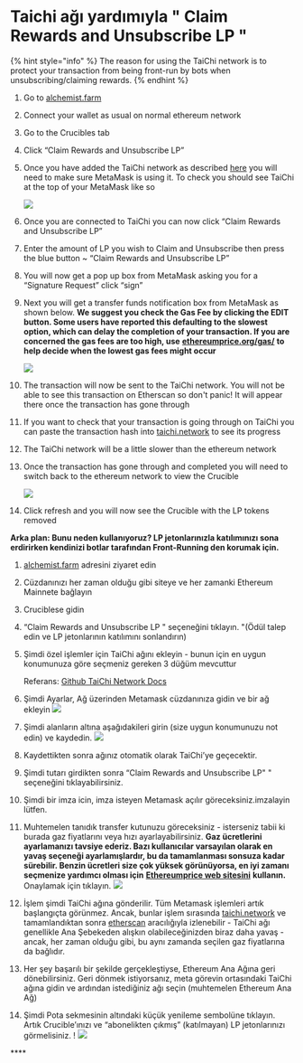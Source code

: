 # Taichi ağı yardımıyla " Claim Rewards and Unsubscribe LP "

{% hint style="info" %}
The reason for using the TaiChi network is to protect your transaction from being front-run by bots when unsubscribing/claiming rewards.
{% endhint %}

1. Go to [alchemist.farm](https://alchemist.farm)
2. Connect your wallet as usual on normal ethereum network
3. Go to the Crucibles tab
4. Click “Claim Rewards and Unsubscribe LP” 
5. Once you have added the TaiChi network as described [here](https://github.com/Taichi-Network/docs/blob/master/sendPriveteTx_tutorial.md) you will need to make sure MetaMask is using it. To check you should see TaiChi at the top of your MetaMask like so

   ![](https://i.imgur.com/kszVVbq.png)

6. Once you are connected to TaiChi you can now click “Claim Rewards and Unsubscribe LP”
7. Enter the amount of LP you wish to Claim and Unsubscribe then press the blue button ~ “Claim Rewards and Unsubscribe LP”
8. You will now get a pop up box from MetaMask asking you for a “Signature Request” click “sign”
9. Next you will get a transfer funds notification box from MetaMask as shown below. **We suggest you check the Gas Fee by clicking the EDIT button.  Some users have reported this defaulting to the slowest option, which can delay the completion of your transaction. If you are concerned the gas fees are too high, use** [**ethereumprice.org/gas/**](https://ethereumprice.org/gas/) **to help decide when the lowest gas fees might occur**

   ![](https://i.imgur.com/FKnztJS.png)

10. The transaction will now be sent to the TaiChi network. You will not be able to see this transaction on Etherscan so don't panic! It will appear there once the transaction has gone through
11. If you want to check that your transaction is going through on TaiChi you can paste the transaction hash into [taichi.network](https://taichi.network/) to see its progress
12. The TaiChi network will be a little slower than the ethereum network
13. Once the transaction has gone through and completed you will need to switch back to the ethereum network to view the Crucible

    ![](https://i.imgur.com/fcPY6Zp.png) 

14. Click refresh and you will now see the Crucible with the LP tokens removed



**Arka plan: Bunu neden kullanıyoruz? LP jetonlarınızla katılımınızı sona erdirirken kendinizi botlar tarafından Front-Running den korumak için.**

1. [alchemist.farm](https://alchemist.farm/) adresini ziyaret edin
2. Cüzdanınızı her zaman olduğu gibi siteye ve her zamanki Ethereum Mainnete bağlayın
3. Cruciblese gidin
4. “Claim Rewards and Unsubscribe LP " seçeneğini tıklayın. "\(Ödül talep edin ve LP jetonlarının katılımını sonlandırın\)
5. Şimdi özel işlemler için TaiChi ağını ekleyin - bunun için en uygun konumunuza göre seçmeniz gereken 3 düğüm mevcuttur

   Referans: [Github TaiChi Network Docs](https://github.com/Taichi-Network/docs/blob/master/sendPriveteTx_tutorial.md)

6. Şimdi Ayarlar, Ağ üzerinden Metamask cüzdanınıza gidin ve bir ağ ekleyin ![](https://i.imgur.com/JUe8Viw.png)
7. Şimdi alanların altına aşağıdakileri girin \(size uygun konumunuzu not edin\) ve kaydedin. ![](https://i.imgur.com/jd4dkPO.png)
8. Kaydettikten sonra ağınız otomatik olarak TaiChi’ye geçecektir.
9. Şimdi tutarı girdikten sonra “Claim Rewards and Unsubscribe LP" " seçeneğini tıklayabilirsiniz.
10. Şimdi bir imza icin, imza isteyen Metamask açılır göreceksiniz.imzalayin lütfen.
11. Muhtemelen tanıdık transfer kutunuzu göreceksiniz - isterseniz tabii ki burada gaz fiyatlarını veya hızı ayarlayabilirsiniz. **Gaz ücretlerini ayarlamanızı tavsiye ederiz. Bazı kullanıcılar varsayılan olarak en yavaş seçeneği ayarlamışlardır, bu da tamamlanması sonsuza kadar sürebilir. Benzin ücretleri size çok yüksek görünüyorsa, en iyi zamanı seçmenize yardımcı olması için** [**Ethereumprice web sitesini**](https://ethereumprice.org/gas/) **kullanın.** Onaylamak için tıklayın. ![](https://i.imgur.com/Onmpo3S.png)
12. İşlem şimdi TaiChi ağına gönderilir. Tüm Metamask işlemleri artık başlangıçta görünmez. Ancak, bunlar işlem sırasında [taichi.network](https://taichi.network/) ve tamamlandıktan sonra [etherscan](https://etherscan.io/) aracılığıyla izlenebilir - TaiChi ağı genellikle Ana Şebekeden alışkın olabileceğinizden biraz daha yavaş - ancak, her zaman olduğu gibi, bu aynı zamanda seçilen gaz fiyatlarına da bağlıdır.
13. Her şey başarılı bir şekilde gerçekleştiyse, Ethereum Ana Ağına geri dönebilirsiniz. Geri dönmek istiyorsanız, meta görevin ortasındaki TaiChi ağına gidin ve ardından istediğiniz ağı seçin \(muhtemelen Ethereum Ana Ağ\)
14. Şimdi Pota sekmesinin altındaki küçük yenileme sembolüne tıklayın. Artık Crucible’ınızı ve “abonelikten çıkmış” \(katılmayan\) LP jetonlarınızı görmelisiniz. ! ![](https://i.imgur.com/SqucjaH.png)

\*\*\*\*

